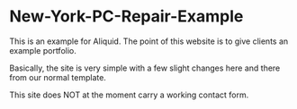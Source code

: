 # New-York-PC-Repair-Example
This is an example for Aliquid. 
The point of this website is to give clients an example portfolio.

Basically, the site is very simple with a few slight changes here and there from our normal template. 

This site does NOT at the moment carry a working contact form.
